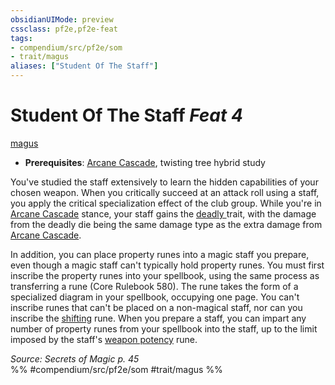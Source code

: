 ```yaml
---
obsidianUIMode: preview
cssclass: pf2e,pf2e-feat
tags:
- compendium/src/pf2e/som
- trait/magus
aliases: ["Student Of The Staff"]
---
```

# Student Of The Staff  *Feat 4*  
[magus](Reference/Rules/Traits/magus-som.md "Magus Class Trait")  

- **Prerequisites**: [Arcane Cascade](arcane-cascade-som.md), twisting tree hybrid study

You've studied the staff extensively to learn the hidden capabilities of your chosen weapon. When you critically succeed at an attack roll using a staff, you apply the critical specialization effect of the club group. While you're in [Arcane Cascade](arcane-cascade-som.md) stance, your staff gains the [deadly <d6>](rules/traits/deadly-d6.md "Deadly Weapon Trait") trait, with the damage from the deadly die being the same damage type as the extra damage from [Arcane Cascade](arcane-cascade-som.md).

In addition, you can place property runes into a magic staff you prepare, even though a magic staff can't typically hold property runes. You must first inscribe the property runes into your spellbook, using the same process as transferring a rune (Core Rulebook 580). The rune takes the form of a specialized diagram in your spellbook, occupying one page. You can't inscribe runes that can't be placed on a non-magical staff, nor can you inscribe the [shifting](shifting.md) rune. When you prepare a staff, you can impart any number of property runes from your spellbook into the staff, up to the limit imposed by the staff's [weapon potency](weapon-potency.md) rune.

*Source: Secrets of Magic p. 45*  
%% #compendium/src/pf2e/som #trait/magus %%